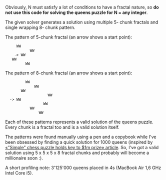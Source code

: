 Obviously, N must satisfy a lot of conditions to have a fractal nature, so **do not use this code for solving the queens puzzle for N = any integer**.

The given solver generates a solution using multiple 5- chunk fractals and single wrapping 8- chunk pattern.
  
The pattern of 5-chunk fractal (an arrow shows a start point):
``` 
     WW
           WW
    -> WW
   WW  
         WW
```          

The pattern of 8-chunk fractal (an arrow shows a start point):
```  
         WW
             WW
       WW
                   WW
  -> WW           
                 WW
           WW     
               WW
```
               
Each of these patterns represents a valid solution of the queens puzzle.
Every chunk is a fractal too and is a valid solution itself.

The patterns were found manually using a pen and a copybook while I've been obsessed by finding a quick solution for 1000 queens (inspired by [«"Simple" chess puzzle holds key to $1m prize» article](https://www.st-andrews.ac.uk/news/archive/2017/title,1539813,en.php). So, I've got a valid solution using 5 x 5 x 5 x 8 fractal chunks and probably will become a millionaire soon :).

A short profiling note:
3'125'000 queens placed in 4s (MacBook Air 1,6 GHz Intel Core i5).

